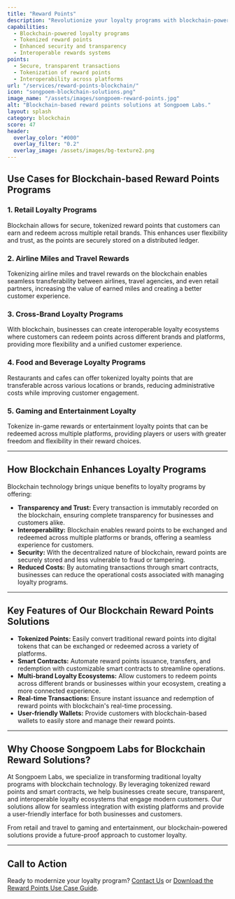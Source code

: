 ```yaml
---
title: "Reward Points"
description: "Revolutionize your loyalty programs with blockchain-powered reward points solutions, providing transparency, security, and interoperability for modern customers."
capabilities:
  - Blockchain-powered loyalty programs
  - Tokenized reward points
  - Enhanced security and transparency
  - Interoperable rewards systems
points:
  - Secure, transparent transactions
  - Tokenization of reward points
  - Interoperability across platforms
url: "/services/reward-points-blockchain/"
icon: "songpoem-blockchain-solutions.png"
image_name: "/assets/images/songpoem-reward-points.jpg"
alt: "Blockchain-based reward points solutions at Songpoem Labs."
layout: splash
category: blockchain
score: 47
header:
  overlay_color: "#000"
  overlay_filter: "0.2"
  overlay_image: /assets/images/bg-texture2.png
---
```


## Use Cases for Blockchain-based Reward Points Programs

### 1. Retail Loyalty Programs
Blockchain allows for secure, tokenized reward points that customers can earn and redeem across multiple retail brands. This enhances user flexibility and trust, as the points are securely stored on a distributed ledger.

### 2. Airline Miles and Travel Rewards
Tokenizing airline miles and travel rewards on the blockchain enables seamless transferability between airlines, travel agencies, and even retail partners, increasing the value of earned miles and creating a better customer experience.

### 3. Cross-Brand Loyalty Programs
With blockchain, businesses can create interoperable loyalty ecosystems where customers can redeem points across different brands and platforms, providing more flexibility and a unified customer experience.

### 4. Food and Beverage Loyalty Programs
Restaurants and cafes can offer tokenized loyalty points that are transferable across various locations or brands, reducing administrative costs while improving customer engagement.

### 5. Gaming and Entertainment Loyalty
Tokenize in-game rewards or entertainment loyalty points that can be redeemed across multiple platforms, providing players or users with greater freedom and flexibility in their reward choices.

---

## How Blockchain Enhances Loyalty Programs

Blockchain technology brings unique benefits to loyalty programs by offering:

- **Transparency and Trust:** Every transaction is immutably recorded on the blockchain, ensuring complete transparency for businesses and customers alike.
- **Interoperability:** Blockchain enables reward points to be exchanged and redeemed across multiple platforms or brands, offering a seamless experience for customers.
- **Security:** With the decentralized nature of blockchain, reward points are securely stored and less vulnerable to fraud or tampering.
- **Reduced Costs:** By automating transactions through smart contracts, businesses can reduce the operational costs associated with managing loyalty programs.

---

## Key Features of Our Blockchain Reward Points Solutions

- **Tokenized Points:** Easily convert traditional reward points into digital tokens that can be exchanged or redeemed across a variety of platforms.
- **Smart Contracts:** Automate reward points issuance, transfers, and redemption with customizable smart contracts to streamline operations.
- **Multi-brand Loyalty Ecosystems:** Allow customers to redeem points across different brands or businesses within your ecosystem, creating a more connected experience.
- **Real-time Transactions:** Ensure instant issuance and redemption of reward points with blockchain's real-time processing.
- **User-friendly Wallets:** Provide customers with blockchain-based wallets to easily store and manage their reward points.

---

## Why Choose Songpoem Labs for Blockchain Reward Solutions?

At Songpoem Labs, we specialize in transforming traditional loyalty programs with blockchain technology. By leveraging tokenized reward points and smart contracts, we help businesses create secure, transparent, and interoperable loyalty ecosystems that engage modern customers. Our solutions allow for seamless integration with existing platforms and provide a user-friendly interface for both businesses and customers.

From retail and travel to gaming and entertainment, our blockchain-powered solutions provide a future-proof approach to customer loyalty.

---

## Call to Action

Ready to modernize your loyalty program? [Contact Us](/contact) or [Download the Reward Points Use Case Guide](/reward-points-use-case-guide).
